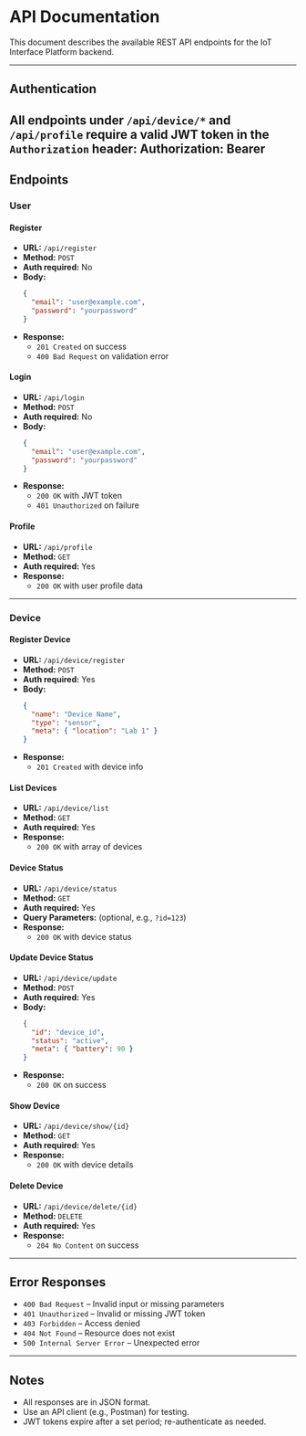 # API Documentation

This document describes the available REST API endpoints for the IoT Interface Platform backend.

---

## Authentication

All endpoints under `/api/device/*` and `/api/profile` require a valid JWT token in the `Authorization` header:
Authorization: Bearer <token>
---

## Endpoints

### User

#### Register

- **URL:** `/api/register`
- **Method:** `POST`
- **Auth required:** No
- **Body:**
    ```json
    {
      "email": "user@example.com",
      "password": "yourpassword"
    }
    ```
- **Response:**
    - `201 Created` on success
    - `400 Bad Request` on validation error

#### Login

- **URL:** `/api/login`
- **Method:** `POST`
- **Auth required:** No
- **Body:**
    ```json
    {
      "email": "user@example.com",
      "password": "yourpassword"
    }
    ```
- **Response:**
    - `200 OK` with JWT token
    - `401 Unauthorized` on failure

#### Profile

- **URL:** `/api/profile`
- **Method:** `GET`
- **Auth required:** Yes
- **Response:**
    - `200 OK` with user profile data

---

### Device

#### Register Device

- **URL:** `/api/device/register`
- **Method:** `POST`
- **Auth required:** Yes
- **Body:**
    ```json
    {
      "name": "Device Name",
      "type": "sensor",
      "meta": { "location": "Lab 1" }
    }
    ```
- **Response:**
    - `201 Created` with device info

#### List Devices

- **URL:** `/api/device/list`
- **Method:** `GET`
- **Auth required:** Yes
- **Response:**
    - `200 OK` with array of devices

#### Device Status

- **URL:** `/api/device/status`
- **Method:** `GET`
- **Auth required:** Yes
- **Query Parameters:** (optional, e.g., `?id=123`)
- **Response:**
    - `200 OK` with device status

#### Update Device Status

- **URL:** `/api/device/update`
- **Method:** `POST`
- **Auth required:** Yes
- **Body:**
    ```json
    {
      "id": "device_id",
      "status": "active",
      "meta": { "battery": 90 }
    }
    ```
- **Response:**
    - `200 OK` on success

#### Show Device

- **URL:** `/api/device/show/{id}`
- **Method:** `GET`
- **Auth required:** Yes
- **Response:**
    - `200 OK` with device details

#### Delete Device

- **URL:** `/api/device/delete/{id}`
- **Method:** `DELETE`
- **Auth required:** Yes
- **Response:**
    - `204 No Content` on success

---

## Error Responses

- `400 Bad Request` – Invalid input or missing parameters
- `401 Unauthorized` – Invalid or missing JWT token
- `403 Forbidden` – Access denied
- `404 Not Found` – Resource does not exist
- `500 Internal Server Error` – Unexpected error

---

## Notes

- All responses are in JSON format.
- Use an API client (e.g., Postman) for testing.
- JWT tokens expire after a set period; re-authenticate as needed.
